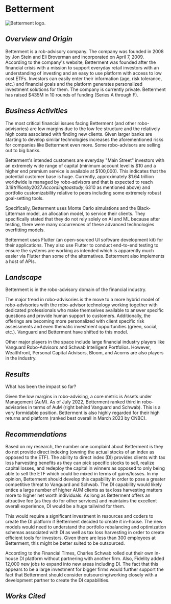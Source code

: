 # **Betterment**

<picture>
  <source media="(prefers-color-scheme: light)" srcset="https://github.com/mcody93/Homework1/blob/main/betterment-logo-vector-2023.png?raw=true">
  <img alt="Betterment logo.">
</picture>

## ***Overview and Origin***

Betterment is a rob-advisory company. The company was founded in 2008 by Jon Stein and Eli Broverman and incorporated on April 7, 2009. According to the company's website, Betterment was founded after the financial crisis with a mission to support everyday retail investors with an understanding of investing and an easy to use platform with access to low cost ETFs. Investors can easily enter their information (age, risk tolerance, etc.) and financial goals and the platform generates personalized investment solutions for them. The company is currently private. Betterment has raised $435M in 10 rounds of funding (Series A through F). 

## ***Business Activities***

The most critical financial issues facing Betterment (and other robo-advisories) are low margins due to the low fee structure and the relatively high costs associated with finding new clients. Given larger banks are starting to develop similar technologies increases the aforementioned risks for companies like Betterment even more. Some robo-advisors are selling out to big banks. 

Betterment's intended customers are everyday "Main Street" investors with an extremely wide range of capital (minimum account level is $10 and a higher end premium service is available at $100,000). This indicates that the potential customer base is huge.  Currently, approximately $1.64 trillion worldwide is managed by robo-advisors and that is expected to reach $3.19 trillion by 2027. According to a study, 63% of people who currently do not use robo-advisors suggested they would consider it in the next year. Betterment's specific competitive advantages are their low account minimums ($10 as mentioned above) and portfolio customizability relative to peers including some extremely robust goal-setting tools. 

Specifically, Betterment uses Monte Carlo simulations and the Black-Litterman model, an allocation model, to service their clients. They specifically stated that they do not rely solely on AI and ML because after testing, there were many occurrences of these advanced technologies overfitting models. 

Betterment uses Flutter (an open-sourced UI software development kit) for their applications. They also use Flutter to conduct end-to-end testing to ensure the systems are working as intended which is apparently much easier via Flutter than some of the alternatives. Betterment also implements a host of APIs.

## ***Landscape***

Betterment is in the robo-advisory domain of the financial industry.

The major trend in robo-advisories is the move to a more hybrid model of robo-advisories with the robo-advisor technology working together with dedicated professionals who make themselves available to answer specific questions and provide human support to customers. Additionally, the offerings are becoming more personalized with client specific risk assessments and even thematic investment opportunities (green, social, etc.). Vanguard and Betterment have shifted to this model. 

Other major players in the space include large financial industry players like Vanguard Robo-Advisors and  Schwab Intelligent Portfolios. However, Wealthfront, Personal Capital Advisors, Bloom, and Acorns are also players in the industry.

## ***Results***

What has been the impact so far?

Given the low margins in robo-advising, a core metric is Assets under Management (AuM). As of July 2022, Betterment ranked third in robo-advisories in terms of AuM (right behind Vanguard and Schwab). This is a very formidable position. Betterment is also highly regarded for their high returns and platform (ranked best overall in March 2023 by CNBC). 

## ***Recommendations***

Based on my research, the number one complaint about Betterment is they do not provide direct indexing (owning the actual stocks of an index as opposed to the ETF). The ability to direct index (DI) provides clients with tax loss harvesting benefits as they can pick specific stocks to sell, realize capital losses, and redeploy the capital in winners as opposed to only being able to sell the ETF which could be mixed in terms of gains/losses. In my opinion, Betterment should develop this capability in order to pose a greater competitive threat to Vanguard and Schwab. The DI capability would likely entice a large number of higher AUM clients as tax loss harvesting matters more to higher net worth individuals. As long as Betterment offers an attractive fee (as they do for other services) and maintains the excellent overall experience, DI would be a huge tailwind for them. 

This would require a significant investment in resources and coders to create the DI platform if Betterment decided to create it in-house. The new models would need to understand the portfolio rebalancing and optimization schemas associated with DI as well as tax loss harvesting in order to create efficient tools for investors. Given there are less than 300 employees at Betterment, this might be better suited to be outsourced. 

According to the Financial Times, Charles Schwab rolled out their own in-house DI platform without partnering with another firm. Also, Fidelity added 12,000 new jobs to expand into new areas including DI. The fact that this appears to be a large investment for bigger firms would further support the fact that Betterment should consider outsourcing/working closely with a development partner to create the DI capabilities. 

## ***Works Cited***



